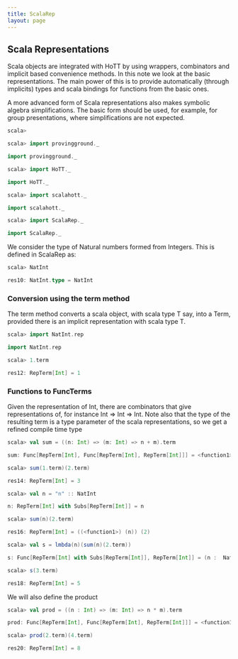 ```yaml
---
title: ScalaRep
layout: page
---
```

## Scala Representations

Scala objects are integrated with HoTT by using wrappers, combinators and implicit based convenience methods. In this note we look at the basic representations. The main power of this is to provide automatically (through implicits) types and scala bindings for functions from the basic ones.

A more advanced form of Scala representations also makes symbolic algebra simplifications. The basic form should be used, for example, for group presentations, where simplifications are not expected.






```scala
scala>    

scala> import provingground._ 
import provingground._

scala> import HoTT._ 
import HoTT._

scala> import scalahott._ 
import scalahott._

scala> import ScalaRep._ 
import ScalaRep._
```



We consider the type of Natural numbers formed from Integers. This is defined in ScalaRep as:


```scala
scala> NatInt 
res10: NatInt.type = NatInt
```



### Conversion using the term method

The term method converts a scala object, with scala type T say, into a Term, provided there is an implicit representation with scala type T.



```scala
scala> import NatInt.rep 
import NatInt.rep

scala> 1.term 
res12: RepTerm[Int] = 1
```



### Functions to FuncTerms

Given the representation of Int, there are combinators that give representations of, for instance Int => Int => Int. Note also that the type of the resulting term is a type parameter of the scala representations, so we get a refined compile time type



```scala
scala> val sum = ((n: Int) => (m: Int) => n + m).term 
sum: Func[RepTerm[Int], Func[RepTerm[Int], RepTerm[Int]]] = <function1>
```





```scala
scala> sum(1.term)(2.term) 
res14: RepTerm[Int] = 3
```





```scala
scala> val n = "n" :: NatInt 
n: RepTerm[Int] with Subs[RepTerm[Int]] = n

scala> sum(n)(2.term) 
res16: RepTerm[Int] = ((<function1>) (n)) (2)
```





```scala
scala> val s = lmbda(n)(sum(n)(2.term)) 
s: Func[RepTerm[Int] with Subs[RepTerm[Int]], RepTerm[Int]] = (n :  NatInt) ↦ (((<function1>) (n)) (2))
```





```scala
scala> s(3.term) 
res18: RepTerm[Int] = 5
```



We will also define the product



```scala
scala> val prod = ((n : Int) => (m: Int) => n * m).term 
prod: Func[RepTerm[Int], Func[RepTerm[Int], RepTerm[Int]]] = <function1>
```





```scala
scala> prod(2.term)(4.term) 
res20: RepTerm[Int] = 8
```



